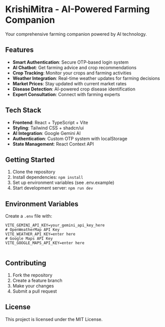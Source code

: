 # KrishiMitra - AI-Powered Farming Companion

Your comprehensive farming companion powered by AI technology.

## Features

- **Smart Authentication**: Secure OTP-based login system
- **AI Chatbot**: Get farming advice and crop recommendations
- **Crop Tracking**: Monitor your crops and farming activities
- **Weather Integration**: Real-time weather updates for farming decisions
- **Market Prices**: Stay updated with current market rates
- **Disease Detection**: AI-powered crop disease identification
- **Expert Consultation**: Connect with farming experts

## Tech Stack

- **Frontend**: React + TypeScript + Vite
- **Styling**: Tailwind CSS + shadcn/ui
- **AI Integration**: Google Gemini AI
- **Authentication**: Custom OTP system with localStorage
- **State Management**: React Context API

## Getting Started

1. Clone the repository
2. Install dependencies: `npm install`
3. Set up environment variables (see .env.example)
4. Start development server: `npm run dev`

## Environment Variables

Create a `.env` file with:
```
VITE_GEMINI_API_KEY=your_gemini_api_key_here
# OpenWeatherMap API Key
VITE_WEATHER_API_KEY=enter here
# Google Maps API Key
VITE_GOOGLE_MAPS_API_KEY=enter here


```

## Contributing

1. Fork the repository
2. Create a feature branch
3. Make your changes
4. Submit a pull request

## License

This project is licensed under the MIT License.